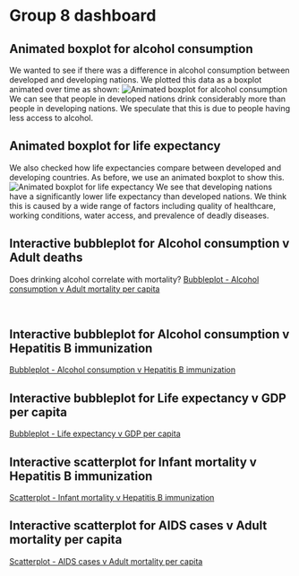 # Group 8 dashboard

## Animated boxplot for alcohol consumption
We wanted to see if there was a difference in alcohol consumption between developed and developing nations.
We plotted this data as a boxplot animated over time as shown:
![Animated boxplot for alcohol consumption](resources/animated_boxplot_alcohol.gif)
We can see that people in developed nations drink considerably more than people in developing nations.
We speculate that this is due to people having less access to alcohol.
<br>

## Animated boxplot for life expectancy
We also checked how life expectancies compare between developed and developing countries.
As before, we use an animated boxplot to show this.
![Animated boxplot for life expectancy](resources/animated_boxplot_life_expectation.gif)
We see that developing nations have a significantly lower life expectancy than developed nations.
We think this is caused by a wide range of factors including quality of healthcare, working conditions, water access, and prevalence of deadly diseases.
<br>

## Interactive bubbleplot for Alcohol consumption v Adult deaths
Does drinking alcohol correlate with mortality?
[Bubbleplot - Alcohol consumption v Adult mortality per capita](resources/plot_bubble_alcohol_deaths.html)

<br>

## Interactive bubbleplot for Alcohol consumption v Hepatitis B immunization
[Bubbleplot - Alcohol consumption v Hepatitis B immunization](resources/plot_bubble_alcohol_hepatitis.html)
<br>

## Interactive bubbleplot for Life expectancy v GDP per capita
[Bubbleplot - Life expectancy v GDP per capita](resources/plot_bubble_life_expectancy_gdp.html)
<br>


## Interactive scatterplot for Infant mortality v Hepatitis B immunization
[Scatterplot - Infant mortality v Hepatitis B immunization](resources/plot_scatter_infant_mortality_hepatitis.html)
<br>

## Interactive scatterplot for AIDS cases v Adult mortality per capita
[Scatterplot - AIDS cases v Adult mortality per capita](resources/plot_scatter_aids_deaths.html)